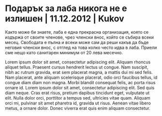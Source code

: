 # Подарък за лаба никога не е излишен | 11.12.2012 | Kukov

Както може би знаете, лаба е една прекрасна организация, която се издържа от своите членове, чрез членски внос, който се събира всеки месец. Свободата е пълна и всеки може сам да реши какъв да бъде неговия членски внос, с отглед на това колко често идва в лаба. Приели сме нещо като санитарен минимум от 20 лева месечно.

Lorem ipsum dolor sit amet, consectetur adipiscing elit. Aliquam rhoncus aliquet tellus. Praesent cursus hendrerit lectus ut congue. Nam suscipit, nibh ac rutrum gravida, erat sem placerat magna, a mattis dui mi sed felis. Nam placerat, ante aliquam scelerisque placerat, odio orci faucibus tellus, id congue diam diam non magna. Morbi blandit consequat felis, ac porta risus ornare id. Lorem ipsum dolor sit amet, consectetur adipiscing elit. Sed quis diam neque. Cras erat risus, pretium dapibus tincidunt eget, vulputate ut elit. Nulla dolor orci, porttitor a tempus sed, ultricies vitae quam. Aliquam orci mi, pulvinar sit amet pharetra id, gravida ut risus. Aenean vitae libero metus, a ornare dolor. Donec viverra erat quis enim aliquam consectetur.
